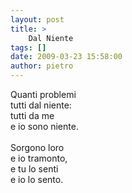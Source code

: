 ```yaml
---
layout: post
title: >
    Dal Niente
tags: []
date: 2009-03-23 15:58:00
author: pietro
---
```

Quanti problemi<br/>tutti dal niente:<br/>tutti da me<br/>e io sono niente.<br/><br/>Sorgono loro<br/>e io tramonto,<br/>e tu lo senti<br/>e io lo sento.
